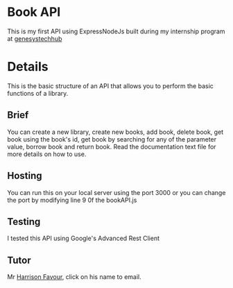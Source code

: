 # Book API
This is my first API using ExpressNodeJs built during my internship program at [genesystechhub](www.genesystechhub.com)

# Details
This is the basic structure of an API that allows you to perform the basic functions of a library.
## Brief
You can create a new library, create new books, add book, delete book, get book using the book's id, get book by searching for any of the parameter value, borrow book and return book. 
Read the documentation text file for more details on how to use.
## Hosting
You can run this on your local server using the port 3000 or you can change the port by modifying line 9 0f the bookAPI.js
## Testing
I tested this API using Google's Advanced Rest Client
## Tutor
Mr [Harrison Favour](favour.harrison@tenece.com), click on his name to email.